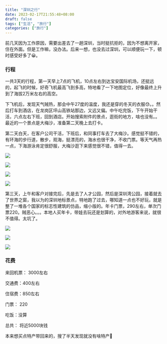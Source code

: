 ```yaml
---
title: "深圳之行"
date: 2023-02-17T21:55:48+08:00
draft: false
tags: ["生活", "旅行"]
categories: ["旅行"]
---
```






前几天因为工作原因，需要出差去了一趟深圳，当时挺抗拒的，因为不想离开家，住在外面。但是工作嘛，没办法。后来一想，也没去过深圳，可以顺便玩一下，顿时感受好多了😀。



### 行程

一共3天的行程，第一天早上7点的飞机，10点左右到达宝安国际机场，还挺远的，起飞的时候，好奇飞机最高飞到多高，特地看了一下地图定位，好像最终上升到了海拔2万米左右的高空。

下飞机后，发现天气贼热，那会中午27度的温度，我还是穿的冬天的衣服😓。。然后打车到酒店，在龙岗区坪山高铁站那边，又远又偏。中午吃完饭，下午开始干活，六点左右下班，回到酒店。开始搜索附件的景点，逛街的地方，啥也没有。。最近的一个景点是大梅沙，准备第二天晚上去打卡。

第二天白天，在客户公司干活，下班后，和同事打车去了大梅沙。感觉挺不错的，有环海的步行道，散步，观海，挺漂亮的，海水也很干净，不收门票。等天气再热一点，下海游泳肯定很舒服，大梅沙逛下来感觉很不错，值得一去。

![](https://raw.githubusercontent.com/MRYangY/blog-img/main/WechatIMG160.jpeg)



![](https://raw.githubusercontent.com/MRYangY/blog-img/main/WechatIMG161.jpeg)



![](https://raw.githubusercontent.com/MRYangY/blog-img/main/WechatIMG162.jpeg)

![](https://raw.githubusercontent.com/MRYangY/blog-img/main/WechatIMG163.jpeg)



第三天，上午和客户对接完后，先是去了人才公园，然后是深圳湾公园，接着就去了世界之窗，我以为的深圳地标景点，特地跑了过去，哪知道一点也不好玩，就是整了一堆各个国家的标志性建筑的仿品，缩小版的。年卡门票，290左右，单次门票220。贼恶心。。。本地人买年卡，带娃去玩还是划算的，对外地游客来说，就很不值得。太坑了。

![](https://raw.githubusercontent.com/MRYangY/blog-img/main/WechatIMG157.jpeg)



![](https://raw.githubusercontent.com/MRYangY/blog-img/main/WechatIMG152.jpeg)



![](https://raw.githubusercontent.com/MRYangY/blog-img/main/WechatIMG153.jpeg)



### 花费

来回机票： 3000左右

交通费：400左右

住宿费：850左右

门票： 220

吃饭：没算

总共： 将近5000块钱



本来想买点特产带回来的，搜了半天发现就没有啥特产🤣
